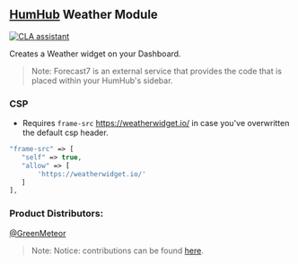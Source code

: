 
## [HumHub](https://www.humhub.org/en) Weather Module
[![CLA assistant](https://cla-assistant.io/readme/badge/GreenMeteor/humhub-weather-module)](https://cla-assistant.io/GreenMeteor/humhub-weather-module)

Creates a Weather widget on your Dashboard.

> Note: Forecast7 is an external service that provides the code that is placed within your HumHub's sidebar.

### CSP

 - Requires `frame-src` https://weatherwidget.io/ in case you've overwritten the default csp header.
 
 ```php
"frame-src" => [
    "self" => true,
    "allow" => [
        'https://weatherwidget.io/'
    ]
],
```

### __Product Distributors:__
[@GreenMeteor](https://github.com/GreenMeteor)

> Note: Notice: contributions can be found [here](https://github.com/GreenMeteor/humhub-weather-module/blob/master/.github/CONTRIBUTORS.md).

